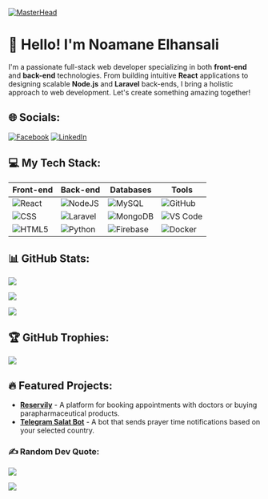 [![MasterHead](https://miro.medium.com/v2/resize:fit:1400/1*yw0TnheAGN-LPneDaTlaxw.gif)](https://NoamaneElhansali.io)

# 👋 Hello! I'm Noamane Elhansali

I'm a passionate full-stack web developer specializing in both **front-end** and **back-end** technologies. From building intuitive **React** applications to designing scalable **Node.js** and **Laravel** back-ends, I bring a holistic approach to web development. Let's create something amazing together!

## 🌐 Socials:
[![Facebook](https://img.shields.io/badge/Facebook-%231877F2.svg?logo=Facebook&logoColor=white)](https://www.facebook.com/profile.php?id=61558404656404&mibextid=ZbWKwL)
[![LinkedIn](https://img.shields.io/badge/LinkedIn-%230077B5.svg?logo=linkedin&logoColor=white)](https://www.linkedin.com/in/noamane-elhansali-19289b29b?utm_source=share&utm_campaign=share_via&utm_content=profile&utm_medium=android_app)

## 💻 My Tech Stack:
| Front-end  | Back-end | Databases | Tools |
|------------|----------|-----------|-------|
| ![React](https://img.shields.io/badge/react-%2320232a.svg?style=for-the-badge&logo=react&logoColor=%2361DAFB) | ![NodeJS](https://img.shields.io/badge/node.js-6DA55F?style=for-the-badge&logo=node.js&logoColor=white) | ![MySQL](https://img.shields.io/badge/mysql-4479A1.svg?style=for-the-badge&logo=mysql&logoColor=white) | ![GitHub](https://img.shields.io/badge/github-%23121011.svg?style=for-the-badge&logo=github&logoColor=white) |
| ![CSS](https://img.shields.io/badge/css3-%231572B6.svg?style=for-the-badge&logo=css3&logoColor=white) | ![Laravel](https://img.shields.io/badge/laravel-%23FF2D20.svg?style=for-the-badge&logo=laravel&logoColor=white) | ![MongoDB](https://img.shields.io/badge/MongoDB-%234ea94b.svg?style=for-the-badge&logo=mongodb&logoColor=white) | ![VS Code](https://img.shields.io/badge/VS%20Code-0078d7.svg?style=for-the-badge&logo=visual-studio-code&logoColor=white) |
| ![HTML5](https://img.shields.io/badge/html5-%23E34F26.svg?style=for-the-badge&logo=html5&logoColor=white) | ![Python](https://img.shields.io/badge/python-3670A0?style=for-the-badge&logo=python&logoColor=ffdd54) | ![Firebase](https://img.shields.io/badge/firebase-%23039BE5.svg?style=for-the-badge&logo=firebase) | ![Docker](https://img.shields.io/badge/docker-%230db7ed.svg?style=for-the-badge&logo=docker&logoColor=white) |

## 📊 GitHub Stats:
![](https://github-readme-stats.vercel.app/api?username=NoamaneElhansali&theme=radical&hide_border=true&show_icons=true)

![](https://github-readme-streak-stats.herokuapp.com/?user=NoamaneElhansali&theme=radical&hide_border=true)

![](https://github-readme-stats.vercel.app/api/top-langs/?username=NoamaneElhansali&theme=radical&hide_border=true&layout=compact)

## 🏆 GitHub Trophies:
![](https://github-profile-trophy.vercel.app/?username=NoamaneElhansali&theme=radical&no-frame=false&no-bg=false&margin-w=4)

## 🔥 Featured Projects:
- **[Reservily](https://github.com/NoamaneElhansali/Reservily)** - A platform for booking appointments with doctors or buying parapharmaceutical products.
- **[Telegram Salat Bot](https://github.com/NoamaneElhansali/SalatBot)** - A bot that sends prayer time notifications based on your selected country.

### ✍️ Random Dev Quote:
![](https://quotes-github-readme.vercel.app/api?type=horizontal&theme=radical)

[![](https://visitcount.itsvg.in/api?id=NoamaneElhansali&icon=0&color=0)](https://visitcount.itsvg.in)
